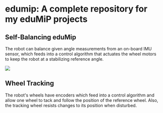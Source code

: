 # edumip: A complete repository for my eduMiP projects

## Self-Balancing eduMip

The robot can balance given angle measurements from an on-board IMU sensor, which feeds into a control algorithm that actuates the wheel motors to keep the robot at a stabilizing reference angle.

<img src="https://media.giphy.com/media/UQOlCjghA10eAPgqOg/giphy.gif">

## Wheel Tracking

The robot's wheels have encoders which feed into a control algorithm and allow one wheel to tack and follow the position of the reference wheel. Also, the tracking wheel resists changes to its position when disturbed.
